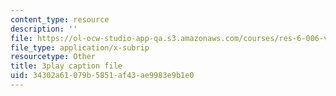 ```yaml
---
content_type: resource
description: ''
file: https://ol-ocw-studio-app-qa.s3.amazonaws.com/courses/res-6-006-video-demonstrations-in-lasers-and-optics-spring-2008/34302a61079b5851af43ae9983e9b1e0_IZGnYe7BUms.vtt
file_type: application/x-subrip
resourcetype: Other
title: 3play caption file
uid: 34302a61-079b-5851-af43-ae9983e9b1e0
---
```

